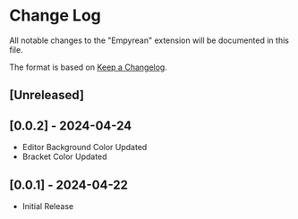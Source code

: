 # Change Log

All notable changes to the "Empyrean" extension will be documented in this file.

The format is based on [Keep a Changelog](http://keepachangelog.com/).

## [Unreleased]

## [0.0.2] - 2024-04-24

- Editor Background Color Updated
- Bracket Color Updated

## [0.0.1] - 2024-04-22

- Initial Release
